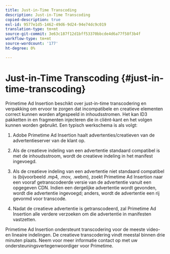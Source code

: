 ```yaml
---
title: Just-in-Time Transcoding
description: Just-in-Time Transcoding
copied-description: true
exl-id: 9577e1d5-1462-49d6-9d24-94e74dc9c019
translation-type: tm+mt
source-git-commit: 3e63c187f12d1bff53370bbcde4d6a77f58f3b4f
workflow-type: tm+mt
source-wordcount: '177'
ht-degree: 0%

---
```


# Just-in-Time Transcoding {#just-in-time-transcoding}

Primetime Ad Insertion beschikt over just-in-time transcodering en verpakking om ervoor te zorgen dat incompatibele en creatieve elementen correct kunnen worden afgespeeld in inhoudsstromen. Het kan ID3 pakketten in en fragmenten injecteren die in cliënt-kant en het volgen kunnen worden gebruikt.
Een typisch werkschema is als volgt:

1. Adobe Primetime Ad Insertion haalt advertenties/creatieven van de advertentieserver van de klant op.

1. Als de creatieve indeling van een advertentie standaard compatibel is met de inhoudsstroom, wordt de creatieve indeling in het manifest ingevoegd.

1. Als de creatieve indeling van een advertentie niet standaard compatibel is (bijvoorbeeld .mp4, .mov, .webm), zoekt Primetime Ad Insertion naar een vooraf getranscodeerde versie van de advertentie vanuit een opgegeven CDN. Indien een dergelijke advertentie wordt gevonden, wordt die advertentie ingevoegd; anders, wordt de advertentie een rij gevormd voor transcode.

1. Nadat de creatieve advertentie is getranscodeerd, zal Primetime Ad Insertion alle verdere verzoeken om die advertentie in manifesten vastzetten.

Primetime Ad Insertion ondersteunt transcodering voor de meeste video- en lineaire indelingen. De creatieve transcodering vindt meestal binnen drie minuten plaats. Neem voor meer informatie contact op met uw ondersteuningsvertegenwoordiger voor Primetime.
